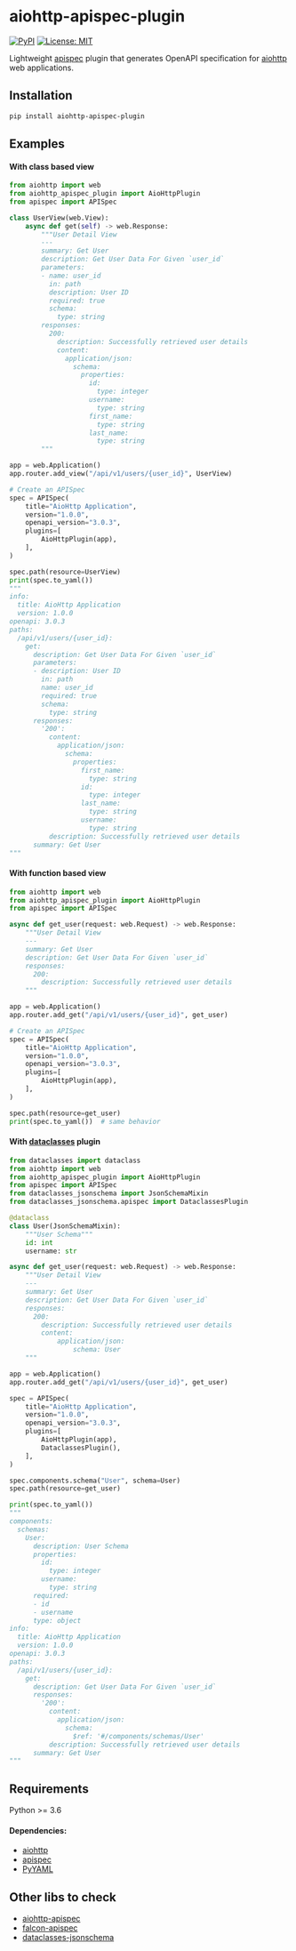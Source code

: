 # aiohttp-apispec-plugin

[![PyPI](https://img.shields.io/pypi/v/aiohttp-apispec-plugin.svg)](https://pypi.org/project/aiohttp-apispec-plugin/) [![License: MIT](https://img.shields.io/badge/License-MIT-yellow.svg)](https://opensource.org/licenses/MIT)

Lightweight [apispec](https://github.com/marshmallow-code/apispec) plugin that generates OpenAPI specification  for [aiohttp](https://docs.aiohttp.org/en/stable/) web applications.


## Installation

```bash
pip install aiohttp-apispec-plugin
```

## Examples

#### With class based view

```python
from aiohttp import web
from aiohttp_apispec_plugin import AioHttpPlugin
from apispec import APISpec

class UserView(web.View):
    async def get(self) -> web.Response:
        """User Detail View
        ---
        summary: Get User
        description: Get User Data For Given `user_id`
        parameters:
        - name: user_id
          in: path
          description: User ID
          required: true
          schema:
            type: string
        responses:
          200:
            description: Successfully retrieved user details
            content:
              application/json:
                schema:
                  properties:
                    id:
                      type: integer
                    username:
                      type: string
                    first_name:
                      type: string
                    last_name:
                      type: string
        """

app = web.Application()
app.router.add_view("/api/v1/users/{user_id}", UserView)

# Create an APISpec
spec = APISpec(
    title="AioHttp Application",
    version="1.0.0",
    openapi_version="3.0.3",
    plugins=[
        AioHttpPlugin(app),
    ],
)

spec.path(resource=UserView)
print(spec.to_yaml())
"""
info:
  title: AioHttp Application
  version: 1.0.0
openapi: 3.0.3
paths:
  /api/v1/users/{user_id}:
    get:
      description: Get User Data For Given `user_id`
      parameters:
      - description: User ID
        in: path
        name: user_id
        required: true
        schema:
          type: string
      responses:
        '200':
          content:
            application/json:
              schema:
                properties:
                  first_name:
                    type: string
                  id:
                    type: integer
                  last_name:
                    type: string
                  username:
                    type: string
          description: Successfully retrieved user details
      summary: Get User
"""
```

#### With function based view

```python
from aiohttp import web
from aiohttp_apispec_plugin import AioHttpPlugin
from apispec import APISpec

async def get_user(request: web.Request) -> web.Response:
    """User Detail View
    ---
    summary: Get User
    description: Get User Data For Given `user_id`
    responses:
      200:
        description: Successfully retrieved user details
    """

app = web.Application()
app.router.add_get("/api/v1/users/{user_id}", get_user)

# Create an APISpec
spec = APISpec(
    title="AioHttp Application",
    version="1.0.0",
    openapi_version="3.0.3",
    plugins=[
        AioHttpPlugin(app),
    ],
)

spec.path(resource=get_user)
print(spec.to_yaml())  # same behavior
```

#### With [dataclasses](https://github.com/s-knibbs/dataclasses-jsonschema) plugin

```python
from dataclasses import dataclass
from aiohttp import web
from aiohttp_apispec_plugin import AioHttpPlugin
from apispec import APISpec
from dataclasses_jsonschema import JsonSchemaMixin
from dataclasses_jsonschema.apispec import DataclassesPlugin

@dataclass
class User(JsonSchemaMixin):
    """User Schema"""
    id: int
    username: str

async def get_user(request: web.Request) -> web.Response:
    """User Detail View
    ---
    summary: Get User
    description: Get User Data For Given `user_id`
    responses:
      200:
        description: Successfully retrieved user details
        content:
            application/json:
                schema: User
    """

app = web.Application()
app.router.add_get("/api/v1/users/{user_id}", get_user)

spec = APISpec(
    title="AioHttp Application",
    version="1.0.0",
    openapi_version="3.0.3",
    plugins=[
        AioHttpPlugin(app),
        DataclassesPlugin(),
    ],
)

spec.components.schema("User", schema=User)
spec.path(resource=get_user)

print(spec.to_yaml())
"""
components:
  schemas:
    User:
      description: User Schema
      properties:
        id:
          type: integer
        username:
          type: string
      required:
      - id
      - username
      type: object
info:
  title: AioHttp Application
  version: 1.0.0
openapi: 3.0.3
paths:
  /api/v1/users/{user_id}:
    get:
      description: Get User Data For Given `user_id`
      responses:
        '200':
          content:
            application/json:
              schema:
                $ref: '#/components/schemas/User'
          description: Successfully retrieved user details
      summary: Get User
"""
```

## Requirements

Python >= 3.6

#### Dependencies:
- [aiohttp](https://github.com/aio-libs/aiohttp)
- [apispec](https://github.com/marshmallow-code/apispec)
- [PyYAML](https://github.com/yaml/pyyaml)


## Other libs to check
- [aiohttp-apispec](https://github.com/maximdanilchenko/aiohttp-apispec)
- [falcon-apispec](https://github.com/alysivji/falcon-apispec)
- [dataclasses-jsonschema](https://github.com/s-knibbs/dataclasses-jsonschema)
